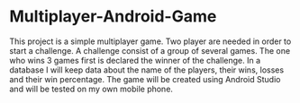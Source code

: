 # Multiplayer-Android-Game
This project is a simple multiplayer game. Two player are needed in order to start a challenge. A challenge consist of a group of several games. The one who wins 3 games first is declared the winner of the challenge. In a database I will keep data about the name of the players, their wins, losses and their win percentage. The game will be created using Android Studio and will be tested on my own mobile phone.
